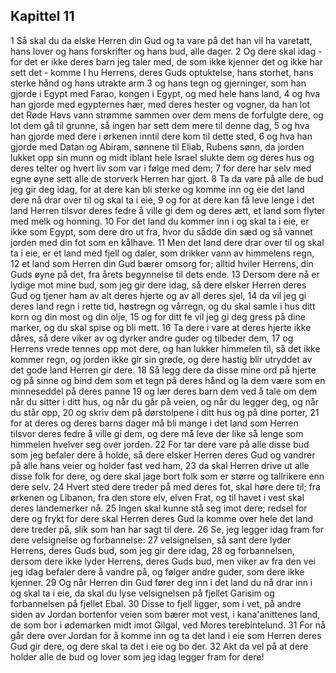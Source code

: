 ## Kapittel 11

1 Så skal du da elske Herren din Gud og ta vare på det han vil ha varetatt, hans lover og hans forskrifter og hans bud, alle dager.
2 Og dere skal idag - for det er ikke deres barn jeg taler med, de som ikke kjenner det og ikke har sett det - komme I hu Herrens, deres Guds optuktelse, hans storhet, hans sterke hånd og hans utrakte arm
3 og hans tegn og gjerninger, som han gjorde i Egypt med Farao, kongen i Egypt, og med hele hans land,
4 og hva han gjorde med egypternes hær, med deres hester og vogner, da han lot det Røde Havs vann strømme sammen over dem mens de forfulgte dere, og lot dem gå til grunne, så ingen har sett dem mere til denne dag,
5 og hva han gjorde med dere i ørkenen inntil dere kom til dette sted,
6 og hva han gjorde med Datan og Abiram, sønnene til Eliab, Rubens sønn, da jorden lukket opp sin munn og midt iblant hele Israel slukte dem og deres hus og deres telter og hvert liv som var i følge med dem;
7 for dere har selv med egne øyne sett alle de storverk Herren har gjort.
8 Ta da vare på alle de bud jeg gir deg idag, for at dere kan bli sterke og komme inn og eie det land dere nå drar over til og skal ta i eie,
9 og for at dere kan få leve lenge i det land Herren tilsvor deres fedre å ville gi dem og deres ætt, et land som flyter med melk og honning.
10 For det land du kommer inn i og skal ta i eie, er ikke som Egypt, som dere dro ut fra, hvor du sådde din sæd og så vannet jorden med din fot som en kålhave.
11 Men det land dere drar over til og skal ta i eie, er et land med fjell og daler, som drikker vann av himmelens regn,
12 et land som Herren din Gud bærer omsorg for; alltid hviler Herrens, din Guds øyne på det, fra årets begynnelse til dets ende.
13 Dersom dere nå er lydige mot mine bud, som jeg gir dere idag, så dere elsker Herren deres Gud og tjener ham av alt deres hjerte og av all deres sjel,
14 da vil jeg gi deres land regn i rette tid, høstregn og vårregn, og du skal samle i hus ditt korn og din most og din olje,
15 og for ditt fe vil jeg gi deg gress på dine marker, og du skal spise og bli mett.
16 Ta dere i vare at deres hjerte ikke dåres, så dere viker av og dyrker andre guder og tilbeder dem,
17 og Herrens vrede tennes opp mot dere, og han lukker himmelen til, så det ikke kommer regn, og jorden ikke gir sin grøde, og dere hastig blir utryddet av det gode land Herren gir dere.
18 Så legg dere da disse mine ord på hjerte og på sinne og bind dem som et tegn på deres hånd og la dem være som en minneseddel på deres panne
19 og lær deres barn dem ved å tale om dem når du sitter i ditt hus, og når du går på veien, og når du legger deg, og når du står opp,
20 og skriv dem på dørstolpene i ditt hus og på dine porter,
21 for at deres og deres barns dager må bli mange i det land som Herren tilsvor deres fedre å ville gi dem, og dere må leve der like så lenge som himmelen hvelver seg over jorden.
22 For tar dere vare på alle disse bud som jeg befaler dere å holde, så dere elsker Herren deres Gud og vandrer på alle hans veier og holder fast ved ham,
23 da skal Herren drive ut alle disse folk for dere, og dere skal jage bort folk som er større og tallrikere enn dere selv.
24 Hvert sted dere treder på med deres fot, skal høre dere til; fra ørkenen og Libanon, fra den store elv, elven Frat, og til havet i vest skal deres landemerker nå.
25 Ingen skal kunne stå seg imot dere; redsel for dere og frykt for dere skal Herren deres Gud la komme over hele det land dere treder på, slik som han har sagt til dere.
26 Se, jeg legger idag fram for dere velsignelse og forbannelse:
27 velsignelsen, så sant dere lyder Herrens, deres Guds bud, som jeg gir dere idag,
28 og forbannelsen, dersom dere ikke lyder Herrens, deres Guds bud, men viker av fra den vei jeg idag befaler dere å vandre på, og følger andre guder, som dere ikke kjenner.
29 Og når Herren din Gud fører deg inn i det land du nå drar inn i og skal ta i eie, da skal du lyse velsignelsen på fjellet Garisim og forbannelsen på fjellet Ebal.
30 Disse to fjell ligger, som i vet, på andre siden av Jordan bortenfor veien som bærer mot vest, i kana'anittenes land, de som bor i ødemarken midt imot Gilgal, ved Mores terebintelund.
31 For nå går dere over Jordan for å komme inn og ta det land i eie som Herren deres Gud gir dere, og dere skal ta det i eie og bo der.
32 Akt da vel på at dere holder alle de bud og lover som jeg idag legger fram for dere!
